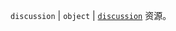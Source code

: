 `discussion` | `object` | [`discussion`](/graphql/guides/using-the-graphql-api-for-discussions#discussion) 资源。
